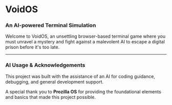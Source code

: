 # VoidOS

### An AI-powered Terminal Simulation

Welcome to VoidOS, an unsettling browser-based terminal game where you must unravel a mystery and fight against a malevolent AI to escape a digital prison before it's too late.

---

### AI Usage & Acknowledgements

This project was built with the assistance of an AI for coding guidance, debugging, and general development support.

A special thank you to **Prozilla OS** for providing the foundational elements and basics that made this project possible.
